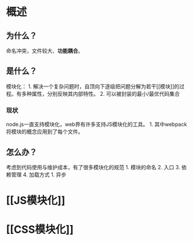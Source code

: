 # 概述
## 为什么？
命名冲突，文件较大、**功能耦合**。
## 是什么？
模块化：
	1. 解决一个复杂问题时，自顶向下逐级把问题分解为若干[[模块]]的过程。有多种属性，分别反映其内部特性。
	2. 可以被封装的最小/最优代码集合

### 现状
node.js一直支持模块化，web界有许多支持JS模块化的工具。
	1. 其中webpack将模块的概念应用到了每个文件。
## 怎么办？
考虑到代码使用与维护成本，有了很多模块化的规范
	1. 模块的命名
	2. 入口
	3. 依赖管理
	4. 加载方式
		1. 异步
# [[JS模块化]] 

# [[CSS模块化]]

